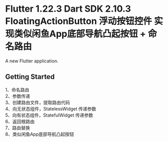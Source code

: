 # Flutter 1.22.3 Dart SDK 2.10.3 FloatingActionButton 浮动按钮控件 实现类似闲鱼App底部导航凸起按钮 + 命名路由

A new Flutter application.

## Getting Started

1、命名路由<br>
2、参数传递<br>
3、创建路由文件，提取路由代码<br>
4、向无状态组件，StatelessWidget 传递参数<br>
5、向有状态组件，StatefulWidget 传递参数<br>
6、返回根路由<br>
7、路由替换<br>
8、类似闲鱼App底部导航凸起按钮<br>